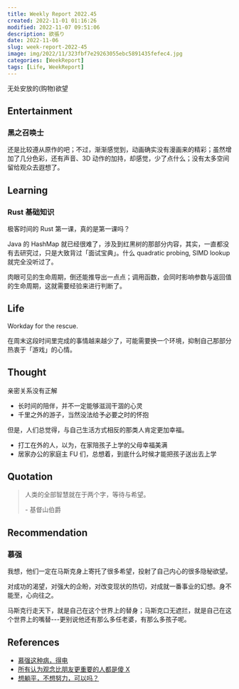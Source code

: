 ```yaml
---
title: Weekly Report 2022.45
created: 2022-11-01 01:16:26
modified: 2022-11-07 09:51:06
description: 欲張り
date: 2022-11-06
slug: week-report-2022-45
image: img/2022/11/323fbf7e29263055ebc5891435fefec4.jpg
categories: [WeekReport]
tags: [Life, WeekReport]
---
```


无处安放的(购物)欲望

## Entertainment

### 黑之召唤士

还是比较遵从原作的吧；不过，渐渐感觉到，动画确实没有漫画来的精彩；虽然增加了几分色彩，还有声音、3D 动作的加持，却感觉，少了点什么；没有太多空间留给观众去遐想了。

## Learning

### Rust 基础知识

极客时间的 Rust 第一课，真的是第一课吗？

Java 的 HashMap 就已经很难了，涉及到红黑树的那部分内容，其实，一直都没有去研究过，只是大致背过「面试宝典」。什么 quadratic probing, SIMD lookup 就完全没听过了。

肉眼可见的生命周期，倒还能推导出一点点；调用函数，会同时影响参数与返回值的生命周期，这就需要经验来进行判断了。

## Life

Workday for the rescue.

在周末这段时间里完成的事情越来越少了，可能需要换一个环境，抑制自己那部分热衷于「游戏」的心情。

## Thought

亲密关系没有正解

- 长时间的陪伴，并不一定能够滋润干涸的心灵
- 千里之外的游子，当然没法给予必要之时的怀抱

但是，人们总觉得，与自己生活方式相反的那类人肯定更加幸福。

- 打工在外的人，以为，在家陪孩子上学的父母幸福美满
- 居家办公的家庭主 FU 们，总想着，到底什么时候才能把孩子送出去上学

## Quotation

> 人类的全部智慧就在于两个字，等待与希望。
>
> \- 基督山伯爵

## Recommendation

### 慕强

我想，他们一定在马斯克身上寄托了很多希望，投射了自己内心的很多隐秘欲望。

对成功的渴望，对强大的企盼，对改变现状的热切，对成就一番事业的幻想。身不能至，心向往之。

马斯克行走天下，就是自己在这个世界上的替身；马斯克口无遮拦，就是自己在这个世界上的嘴替---更别说他还有那么多任老婆，有那么多孩子呢。

## References

- [慕强这种病，得电](https://mp.weixin.qq.com/s/qKxyUcI79wBb7K9Y-jepJQ)
- [所有认为观念比朋友更重要的人都是傻 X](https://mp.weixin.qq.com/s/DQx2uvmhDYTfGciOEOYO6Q)
- [想躺平，不想努力，可以吗？](https://mp.weixin.qq.com/s/f4OVLeFafFPKVJ2NSBcwuA)
